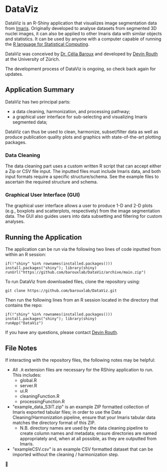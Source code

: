 # DataViz

DataViz is an R-Shiny application that visualizes image segmentation data from [Imaris](https://imaris.oxinst.com/). 
Originally developed to analyse datasets from segmented 3D nuclei images, it can also be applied to other Imaris data with similar objects and statistics.
It can be used by anyone with a computer capable of running the [R language for Statistical Computing](https://www.r-project.org/about.html).

DataViz was conceived by [Dr. Célia Baroux](https://www.botinst.uzh.ch/en/research/development/celiabaroux.html) and developed by [Devin Routh](https://www.zi.uzh.ch/en/teaching-and-research/science-it.html) at the University of Zürich.

The development process of DataViz is ongoing, so check back again for updates.

## Application Summary

DataViz has two principal parts:
- a data cleaning, harmonization, and processing pathway;
- a graphical user interface for sub-selecting and visualizing Imaris segmented data;

DataViz can thus be used to clean, harmonize, subset/filter data as well as produce publication quality plots and graphics with state-of-the-art plotting packages.

### Data Cleaning
The data cleaning part uses a custom written R script that can accept either a Zip or CSV file input. The inputted files must include Imaris data, and both input formats require a specific structure/schema. See the example files to ascertain the required structure and schema.

### Graphical User Interface (GUI)
The graphical user interface allows a user to produce 1-D and 2-D plots (e.g., boxplots and scatterplots, respectively) from the image segmentation data. The GUI also guides users into data subsetting and filtering for custom analyses.

## Running the Application
The application can be run via the following two lines of code inputted from within an R session:
```
if(!"shiny" %in% rownames(installed.packages())) install.packages("shiny"); library(shiny)
runUrl("https://github.com/barouxlab/DataViz/archive/main.zip")
```
To run DataViz from downloaded files, clone the repository using:
```
git clone https://github.com/barouxlab/DataViz.git
```
Then run the following lines from an R session located in the directory that contains the repo:
```
if(!"shiny" %in% rownames(installed.packages())) install.packages("shiny"); library(shiny)
runApp("DataViz")
```
If you have any questions, please contact [Devin Routh](mailto:devin.routh@uzh.ch).

## File Notes
If interacting with the repository files, the following notes may be helpful:
- All `.R` extension files are necessary for the RShiny application to run. This includes:
    - global.R
    - server.R
    - ui.R
    - cleaningFunction.R
    - processingFunction.R
- "example_data_S3IT.zip" is an example ZIP formatted collection of Imaris exported tabular files; in order to use the Data Cleaning/Harmonization pipeline, ensure that your Imaris tabular data matches the directory format of this ZIP.
    - N.B. directory names are used by the data cleaning pipeline to create column names and metadata; ensure directories are named appropriately and, when at all possible, as they are outputted from Imaris.
- "exampleCSV.csv" is an example CSV formatted dataset that can be imported without the cleaning / harmonization step.

🌱
